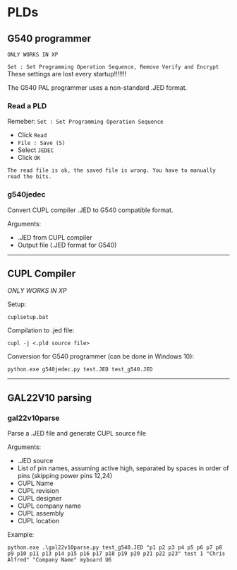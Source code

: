 # PLDs

## G540 programmer

`ONLY WORKS IN XP`

`Set : Set Programming Operation Sequence, Remove Verify and Encrypt` These settings are lost every startup!!!!!!!

The G540 PAL programmer uses a non-standard .JED format.

### Read a PLD

Remeber: `Set : Set Programming Operation Sequence`

- Click `Read`
- `File : Save (S)`
- Select `JEDEC`
- Click `OK`

`The read file is ok, the saved file is wrong. You have to manually read the bits.`

### g540jedec

Convert CUPL compiler .JED to G540 compatible format.

Arguments:

- .JED from CUPL compiler
- Output file (.JED format for G540)

---

## CUPL Compiler

*ONLY WORKS IN XP*

Setup:

~~~
cuplsetup.bat
~~~

Compilation to .jed file:

~~~
cupl -j <.pld source file>
~~~

Conversion for G540 programmer (can be done in Windows 10):

~~~
python.exe g540jedec.py test.JED test_g540.JED
~~~

---


## GAL22V10 parsing

### gal22v10parse

Parse a .JED file and generate CUPL source file

Arguments:

- .JED source
- List of pin names, assuming active high, separated by spaces in order of pins (skipping power pins 12,24)
- CUPL Name
- CUPL revision
- CUPL designer
- CUPL company name
- CUPL assembly
- CUPL location

Example:

~~~
python.exe .\gal22v10parse.py test_g540.JED "p1 p2 p3 p4 p5 p6 p7 p8 p9 p10 p11 p13 p14 p15 p16 p17 p18 p19 p20 p21 p22 p23" test 1 "Chris Alfred" "Company Name" myboard U6
~~~
